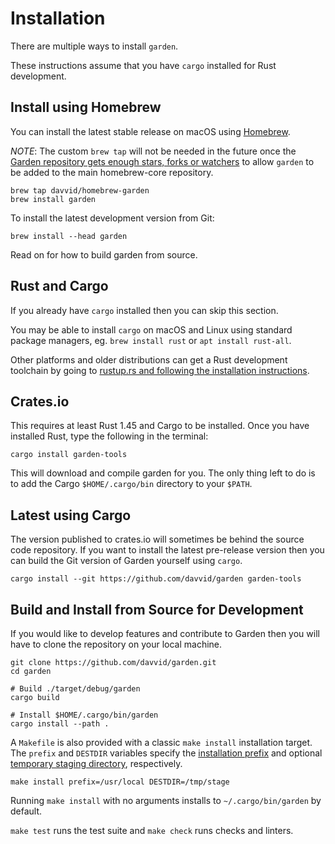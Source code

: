# Installation

There are multiple ways to install `garden`.

These instructions assume that you have `cargo` installed for Rust development.

## Install using Homebrew

You can install the latest stable release on macOS using [Homebrew](https://brew.sh/).

*NOTE*: The custom `brew tap` will not be needed in the future once the
[Garden repository gets enough stars, forks or watchers](https://github.com/Homebrew/homebrew-core/pull/119195)
to allow `garden` to be added to the main homebrew-core repository.

```
brew tap davvid/homebrew-garden
brew install garden
```

To install the latest development version from Git:
```
brew install --head garden
```

Read on for how to build garden from source.

## Rust and Cargo

If you already have `cargo` installed then you can skip this section.

You may be able to install `cargo` on macOS and Linux using standard package
managers, eg. `brew install rust` or `apt install rust-all`.

Other platforms and older distributions can get a Rust development toolchain
by going to [rustup.rs and following the installation instructions](https://rustup.rs).

## Crates.io

This requires at least Rust 1.45 and Cargo to be installed. Once you have
installed Rust, type the following in the terminal:

```
cargo install garden-tools
```

This will download and compile garden for you. The only thing left to do is
to add the Cargo `$HOME/.cargo/bin` directory to your `$PATH`.

## Latest using Cargo

The version published to crates.io will sometimes be behind the source
code repository. If you want to install the latest pre-release version then you can
build the Git version of Garden yourself using `cargo`.

```
cargo install --git https://github.com/davvid/garden garden-tools
```

## Build and Install from Source for Development

If you would like to develop features and contribute to Garden then you will
have to clone the repository on your local machine.

```
git clone https://github.com/davvid/garden.git
cd garden

# Build ./target/debug/garden
cargo build

# Install $HOME/.cargo/bin/garden
cargo install --path .
```

A `Makefile` is also provided with a classic `make install` installation target.
The `prefix` and `DESTDIR` variables specify the
[installation prefix](https://www.gnu.org/prep/standards/html_node/Directory-Variables.html#Directory-Variables)
and optional
[temporary staging directory](https://www.gnu.org/prep/standards/html_node/DESTDIR.html#DESTDIR),
respectively.

    make install prefix=/usr/local DESTDIR=/tmp/stage

Running `make install` with no arguments installs to `~/.cargo/bin/garden` by default.

`make test` runs the test suite and `make check` runs checks and linters.
